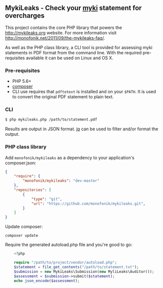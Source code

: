 ## MykiLeaks - Check your [myki](https://www.mymyki.com.au/) statement for overcharges

This project contains the core PHP library that powers the http://mykileaks.org website. For more
information visit http://monofonik.net/2011/09/the-mykileaks-faq/.

As well as the PHP class library, a CLI tool is provided for assessing myki statements in PDF
format from the command line. With the required pre-requisites available it can be used on Linux and 
OS X.


### Pre-requisites

- PHP 5.6+
- [composer](https://getcomposer.org/)
- CLI use requires that `pdftotext` is installed and on your `$PATH`. It is used to convert the 
  original PDF statement to plain text.


### CLI

```bash
$ php mykileaks.php /path/to/statement.pdf
```

Results are output in JSON format. [jq](http://stedolan.github.io/jq/) can be used to filter and/or
format the output.


### PHP class library

Add `monofonik/mykileaks` as a dependency to your application's composer.json:

```json
{
    "require": {
        "monofonik/mykileaks": "dev-master"
    },
    "repositories": [
        {
            "type": "git",
            "url": "https://github.com/monofonik/mykileaks.git",
        }
    ]
}
```


Update composer:

    composer update


Require the generated autoload.php file and you're good to go:

```php
    <?php 

    require "/path/to/project/vendor/autoload.php";
    $statement = file_get_contents("/path/to/statement.txt");
    $submission = new MykiLeaks\Submission(new MyliLeaks\Auditor());
    $assessment = $submission->submit($statement);
    echo json_encode($assessment);

```
